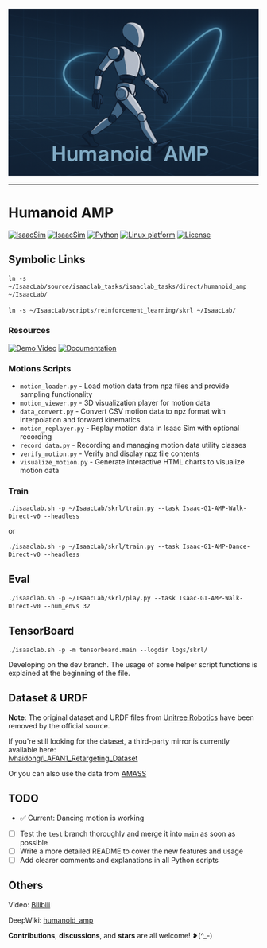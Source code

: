 ![Humanoid AMP](docs/human_amp.png)

---

# Humanoid AMP
[![IsaacSim](https://img.shields.io/badge/IsaacSim-4.5.0-silver.svg)](https://docs.isaacsim.omniverse.nvidia.com/latest/index.html)
[![IsaacSim](https://img.shields.io/badge/IsaacLab-2.1.0-silver.svg
)](https://isaac-sim.github.io/IsaacLab/main/index.html)
[![Python](https://img.shields.io/badge/python-3.10-blue.svg)](https://docs.python.org/3/whatsnew/3.10.html)
[![Linux platform](https://img.shields.io/badge/platform-linux--64-orange.svg)](https://releases.ubuntu.com/20.04/)
[![License](https://img.shields.io/badge/license-BSD--3-yellow.svg)](https://opensource.org/licenses/BSD-3-Clause)


## Symbolic Links
```
ln -s ~/IsaacLab/source/isaaclab_tasks/isaaclab_tasks/direct/humanoid_amp ~/IsaacLab/

ln -s ~/IsaacLab/scripts/reinforcement_learning/skrl ~/IsaacLab/
```

### Resources

[![Demo Video](https://img.shields.io/badge/Demo-Bilibili-ff69b4?style=for-the-badge&logo=bilibili)](https://www.bilibili.com/video/BV19cRvYhEL8/?vd_source=5159ce41348cd4fd3d83ef9169dc8dbc)
[![Documentation](https://img.shields.io/badge/Documentation-DeepWiki-blue?style=for-the-badge&logo=gitbook)](https://deepwiki.com/linden713/humanoid_amp)

### Motions Scripts
- `motion_loader.py` - Load motion data from npz files and provide sampling functionality
- `motion_viewer.py` - 3D visualization player for motion data
- `data_convert.py` - Convert CSV motion data to npz format with interpolation and forward kinematics
- `motion_replayer.py` - Replay motion data in Isaac Sim with optional recording
- `record_data.py` - Recording and managing motion data utility classes
- `verify_motion.py` - Verify and display npz file contents
- `visualize_motion.py` - Generate interactive HTML charts to visualize motion data

### Train
```
./isaaclab.sh -p ~/IsaacLab/skrl/train.py --task Isaac-G1-AMP-Walk-Direct-v0 --headless
```
or
```
./isaaclab.sh -p ~/IsaacLab/skrl/train.py --task Isaac-G1-AMP-Dance-Direct-v0 --headless
```
## Eval
```
./isaaclab.sh -p ~/IsaacLab/skrl/play.py --task Isaac-G1-AMP-Walk-Direct-v0 --num_envs 32 
```
## TensorBoard
```
./isaaclab.sh -p -m tensorboard.main --logdir logs/skrl/
```

Developing on the dev branch.
The usage of some helper script functions is explained at the beginning of the file.

## Dataset & URDF

**Note**: The original dataset and URDF files from [Unitree Robotics](https://huggingface.co/datasets/unitreerobotics/LAFAN1_Retargeting_Dataset) have been removed by the official source.

If you're still looking for the dataset, a third-party mirror is currently available here:  
[lvhaidong/LAFAN1_Retargeting_Dataset](https://huggingface.co/datasets/lvhaidong/LAFAN1_Retargeting_Dataset)

Or you can also use the data from [AMASS](https://huggingface.co/datasets/ember-lab-berkeley/AMASS_Retargeted_for_G1)
## TODO

- ✅ Current: Dancing motion is working
- [ ] Test the `test` branch thoroughly and merge it into `main` as soon as possible
- [ ] Write a more detailed README to cover the new features and usage
- [ ] Add clearer comments and explanations in all Python scripts

## Others
Video: [Bilibili](https://www.bilibili.com/video/BV19cRvYhEL8/?vd_source=5159ce41348cd4fd3d83ef9169dc8dbc)

DeepWiki: [humanoid_amp](https://deepwiki.com/linden713/humanoid_amp)

**Contributions**, **discussions**, and **stars** are all welcome! ❥(^_-)
